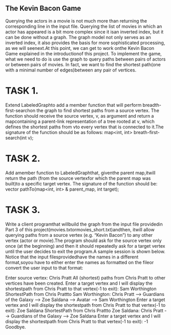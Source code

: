 ## The Kevin Bacon Game

Querying the actors in a movie is not much more than returning the corresponding line in the input file. Querying the list of movies in which an actor has appeared 
is a bit more complex since it isan inverted index, but it can be done without a graph. The graph model not only serves as an inverted index, it also provides the 
basis for more sophisticated processing, as we will seenext.At this point, we can get to work onthe Kevin Bacon Game explained in the introductionof this project. 
To implement the game, what we need to do is use the graph to query paths between pairs of actors or between pairs of movies. In fact, we want to find the shortest 
path(one with a minimal number of edges)between any pair of vertices.

# TASK 1. 
Extend LabeledGraphto add a member function that will perform breadth-first-searchon the graph to find shortest paths from a source vertex. The function 
should receive the source vertex, v, as argument and return a mapcontaining a parent-link representation of a tree rooted at v, which defines the shortest paths 
from vto every vertex that is connected to it.The signature of the function should be as follows:
map<int, int> breath-first-search(int v);

# TASK 2. 
Add amember function to LabeledGraphthat, giventhe parent map,itwill return the path (from the source vertexfor which the parent map was built)to a 
specific target vertex. The signature of the function should be:
vector<int> pathTo(map<int, int> & parent_map, int target);

# TASK 3. 
Write a client programthat willbuild the graph from the input file providedin Part 3 of this project(movies.txtormovies_short.txt)andthen, itwill allow 
querying paths from a source vertex (e.g. “Kevin Bacon”) to any other vertex (actor or movie).The program should ask for the source vertex only once (at the beginning) 
and then it should repeatedly ask for a target vertex until the user decides to exit the program.A sample session is shown below. Notice that the input 
filesprovidedhave the names in a different format,soyou have to either enter the names as formatted on the fileor convert the user input to that format:

Enter source vertex: Chris Pratt
All (shortest) paths from Chris Pratt to other vertices have been created.
Enter a target vertex and I will display the shortestpath from Chris Pratt to that vertex(-1 to exit): Sam Worthington
ShortestPath from Chris Prattto Sam Worthington:
Chris Pratt --> Guardians of the Galaxy --> Zoe Saldana --> Avatar --> Sam Worthington
Enter a target vertex and I will display the shortestpath from Chris Pratt to that vertex(-1 to exit): Zoe Saldana
ShortestPath from Chris Prattto Zoe Saldana:
Chris Pratt --> Guardians of the Galaxy --> Zoe Saldana
Enter a target vertex and I will display the shortestpath from Chris Pratt to that vertex(-1 to exit): -1
Goodbye.
